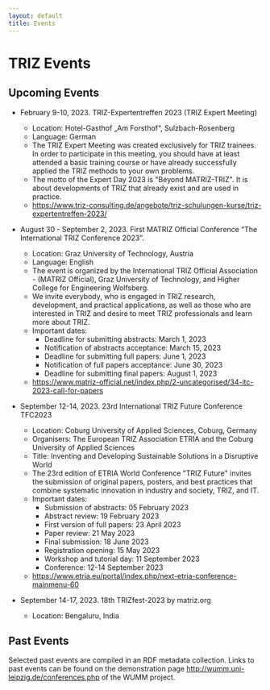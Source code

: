 ```yaml
---
layout: default
title: Events
---
```


# TRIZ Events

## Upcoming Events

* February 9-10, 2023. TRIZ-Expertentreffen 2023 (TRIZ Expert Meeting)
  - Location: Hotel-Gasthof „Am Forsthof“, Sulzbach-Rosenberg
  - Language: German
  - The TRIZ Expert Meeting was created exclusively for TRIZ trainees.  In
    order to participate in this meeting, you should have at least attended a
    basic training course or have already successfully applied the TRIZ
    methods to your own problems.    
  - The motto of the Expert Day 2023 is "Beyond MATRIZ-TRIZ". It is about
    developments of TRIZ that already exist and are used in practice.  
  - <https://www.triz-consulting.de/angebote/triz-schulungen-kurse/triz-expertentreffen-2023/>

* August 30 - September 2, 2023. First MATRIZ Official Conference “The
  International TRIZ Conference 2023”.
  - Location: Graz University of Technology, Austria
  - Language: English
  - The event is organized by the International TRIZ Official Association -
    (MATRIZ Official), Graz University of Technology, and Higher College for
    Engineering Wolfsberg.
  - We invite everybody, who is engaged in TRIZ research, development, and
    practical applications, as well as those who are interested in TRIZ and
    desire to meet TRIZ professionals and learn more about TRIZ.
  - Important dates:
    - Deadline for submitting abstracts: March 1, 2023
    - Notification of abstracts acceptance: March 15, 2023
    - Deadline for submitting full papers: June 1, 2023
    - Notification of full papers acceptance: June 30, 2023
    - Deadline for submitting final papers: August 1, 2023
  - <https://www.matriz-official.net/index.php/2-uncategorised/34-itc-2023-call-for-papers>

* September 12-14, 2023. 23rd International TRIZ Future Conference TFC2023
  - Location: Coburg University of Applied Sciences, Coburg, Germany
  - Organisers: The European TRIZ Association ETRIA and the Coburg University
    of Applied Sciences
  - Title: Inventing and Developing Sustainable Solutions in a Disruptive
    World
  - The 23rd edition of ETRIA World Conference "TRIZ Future" invites the
    submission of original papers, posters, and best practices that combine
    systematic innovation in industry and society, TRIZ, and IT.
  - Important dates:
    - Submission of abstracts: 05 February 2023
    - Abstract review: 19 February 2023
    - First version of full papers: 23 April 2023
    - Paper review: 21 May 2023
    - Final submission: 18 June 2023
    - Registration opening: 15 May 2023
    - Workshop and tutorial day: 11 September 2023
    - Conference: 12-14 September 2023
  - <https://www.etria.eu/portal/index.php/next-etria-conference-mainmenu-60>


* September 14-17, 2023. 18th TRIZfest-2023 by matriz.org
  - Location: Bengaluru, India


## Past Events

Selected past events are compiled in an RDF metadata collection.  Links to
past events can be found on the demonstration page
<http://wumm.uni-leipzig.de/conferences.php> of the WUMM project.

